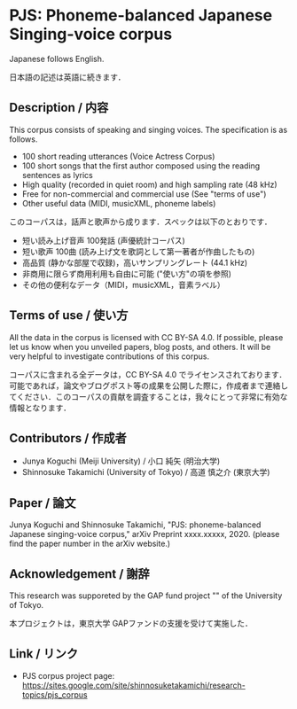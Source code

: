 # PJS: Phoneme-balanced Japanese Singing-voice corpus
Japanese follows English. 

日本語の記述は英語に続きます．

## Description / 内容
This corpus consists of speaking and singing voices. The specification is as follows.
- 100 short reading utterances (Voice Actress Corpus)
- 100 short songs that the first author composed using the reading sentences as lyrics
- High quality (recorded in quiet room) and high sampling rate (48 kHz)
- Free for non-commercial and commercial use (See "terms of use")
- Other useful data (MIDI, musicXML, phoneme labels)

このコーパスは，話声と歌声から成ります．スペックは以下のとおりです．
- 短い読み上げ音声 100発話 (声優統計コーパス)
- 短い歌声 100曲 (読み上げ文を歌詞として第一著者が作曲したもの)
- 高品質 (静かな部屋で収録)，高いサンプリングレート (44.1 kHz)
- 非商用に限らず商用利用も自由に可能 ("使い方"の項を参照)
- その他の便利なデータ（MIDI，musicXML，音素ラベル）

## Terms of use / 使い方
All the data in the corpus is licensed with CC BY-SA 4.0. If possible, please let us know when you unveiled papers, blog posts, and others. It will be very helpful to investigate contributions of this corpus. 

コーパスに含まれる全データは，CC BY-SA 4.0 でライセンスされております．可能であれば，論文やブログポスト等の成果を公開した際に，作成者まで連絡してください．このコーパスの貢献を調査することは，我々にとって非常に有効な情報となります．

## Contributors / 作成者
- Junya Koguchi (Meiji University) / 小口 純矢 (明治大学)
- Shinnosuke Takamichi (University of Tokyo) / 高道 慎之介 (東京大学)

## Paper / 論文
Junya Koguchi and Shinnosuke Takamichi, "PJS: phoneme-balanced Japanese singing-voice corpus," arXiv Preprint xxxx.xxxxx, 2020. (please find the paper number in the arXiv website.)

## Acknowledgement / 謝辞 
This research was supporeted by the GAP fund project "" of the University of Tokyo. 

本プロジェクトは，東京大学 GAPファンドの支援を受けて実施した．

## Link / リンク
- PJS corpus project page: https://sites.google.com/site/shinnosuketakamichi/research-topics/pjs_corpus